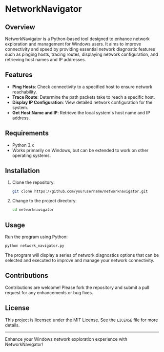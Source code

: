 # NetworkNavigator

## Overview
NetworkNavigator is a Python-based tool designed to enhance network exploration and management for Windows users. It aims to improve connectivity and speed by providing essential network diagnostic features such as pinging hosts, tracing routes, displaying network configuration, and retrieving host names and IP addresses.

## Features
- **Ping Hosts**: Check connectivity to a specified host to ensure network reachability.
- **Trace Route**: Determine the path packets take to reach a specific host.
- **Display IP Configuration**: View detailed network configuration for the system.
- **Get Host Name and IP**: Retrieve the local system's host name and IP address.

## Requirements
- Python 3.x
- Works primarily on Windows, but can be extended to work on other operating systems.

## Installation
1. Clone the repository:
   ```bash
   git clone https://github.com/yourusername/networknavigator.git
   ```
2. Change to the project directory:
   ```bash
   cd networknavigator
   ```

## Usage
Run the program using Python:
```bash
python network_navigator.py
```

The program will display a series of network diagnostics options that can be selected and executed to improve and manage your network connectivity.

## Contributions
Contributions are welcome! Please fork the repository and submit a pull request for any enhancements or bug fixes.

## License
This project is licensed under the MIT License. See the `LICENSE` file for more details.

--- 

Enhance your Windows network exploration experience with NetworkNavigator!